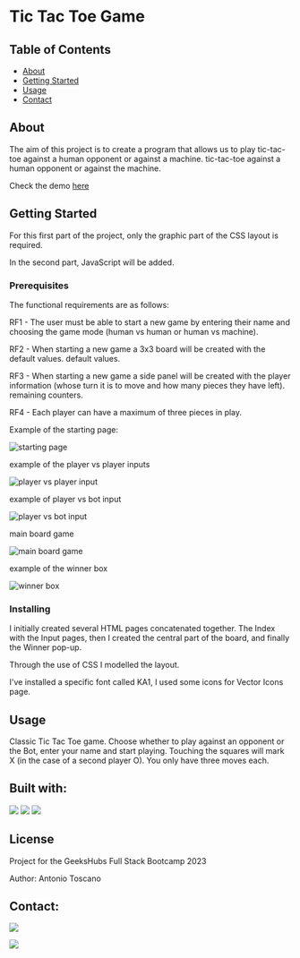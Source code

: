 # Tic Tac Toe Game

## Table of Contents

- [About](#about)
- [Getting Started](#getting_started)
- [Usage](#usage)
- [Contact](#contact)

## About <a name = "about"></a>

The aim of this project is to create a program that allows us to play tic-tac-toe against a human opponent or against a machine.
tic-tac-toe against a human opponent or against the machine.

Check the demo <a href="https://a-toscan.github.io/Tic_Tac_Toe/">here</a>

## Getting Started <a name = "getting_started"></a>

For this first part of the project, only the graphic part of the CSS layout is required.

In the second part, JavaScript will be added.

### Prerequisites

The functional requirements are as follows:

RF1 - The user must be able to start a new game by entering their
name and choosing the game mode (human vs human or human vs machine).

RF2 - When starting a new game a 3x3 board will be created with the default values.
default values.

RF3 - When starting a new game a side panel will be created with the
player information (whose turn it is to move and how many pieces they have left).
remaining counters.

RF4 - Each player can have a maximum of three pieces in play.


Example of the starting page:

<img src="screenshots/start.JPG" alt="starting page">

example of the player vs player inputs

<img src="screenshots/input.JPG" alt="player vs player input">

example of player vs bot input

<img src="screenshots/bot.JPG" alt="player vs bot input">

main board game

<img src="screenshots/game.JPG" alt="main board game">

example of the winner box

<img src="screenshots/winner.JPG" alt="winner box">

### Installing

I initially created several HTML pages concatenated together.
The Index with the Input pages, then I created the central part of the board, and finally the Winner pop-up.

Through the use of CSS I modelled the layout.

I've installed a specific font called KA1, I used some icons for Vector Icons page.

## Usage <a name = "usage"></a>

Classic Tic Tac Toe game. 
Choose whether to play against an opponent or the Bot,
enter your name and start playing. Touching the squares will mark X (in the case of a second player O). 
You only have three moves each.


## Built with:

<img src="https://img.shields.io/badge/HTML5-E34F26?style=for-the-badge&logo=html5&logoColor=white">

<img src="https://img.shields.io/badge/CSS3-1572B6?style=for-the-badge&logo=css3&logoColor=white">

<img src="https://img.shields.io/badge/JavaScript-323330?style=for-the-badge&logo=javascript&logoColor=F7DF1E">

## License <a name = "usage"></a>

Project for the GeeksHubs Full Stack Bootcamp 2023

Author: Antonio Toscano

## Contact:

<a href = "mailto:eltoscan@gmail.com"><img src="https://img.shields.io/badge/Gmail-C6362C?style=for-the-badge&logo=gmail&logoColor=white" target="_blank"></a>

<a href="https://www.linkedin.com/in/antonio-toscano-hd/" target="_blank"><img src="https://img.shields.io/badge/-LinkedIn-%230077B5?style=for-the-badge&logo=linkedin&logoColor=white" target="_blank"></a>